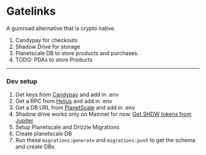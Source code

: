 # Gatelinks

A gumroad alternative that is crypto native.

1. Candypay for checkouts
2. Shadow Drive for storage
3. Planetscale DB to store products and purchases.
4. TODO: PDAs to store Products

---

### Dev setup

1. Get keys from [Candypay](https://candypay.fun/app) and add in .env
2. Get a RPC from [Helius](https://www.helius.xyz/) and add in .env
3. Get a DB URL from [PlanetScale](https://app.planetscale.com/) and add in .env
4. Shadow drive works only on Mainnet for now. [Get SHDW tokens from Jupiter](https://jup.ag/swap/USDC-SHDW)
5. Setup Planetscale and Drizzle Migrations
  1. Create planetscale DB
  2. Run these `migrations:generate` and `migrations:push` to get the schema and create DBs